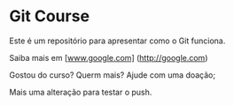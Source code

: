 # Git Course

Este é um repositório para apresentar como o Git funciona.

Saiba mais em [www.google.com] (http://google.com)

Gostou do curso? Querm mais? Ajude com uma doação;

Mais uma alteração para testar o push.
